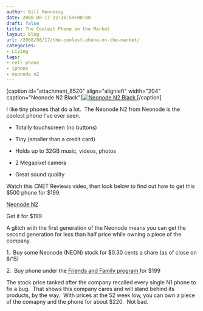 ```yaml
---
author: Bill Hennessy
date: 2008-08-17 22:36:59+00:00
draft: false
title: The Coolest Phone on the Market
layout: blog
url: /2008/08/17/the-coolest-phone-on-the-market/
categories:
- Living
tags:
- cell phone
- iphone
- neonode n2
---
```


[caption id="attachment_8520" align="alignleft" width="204" caption="Neonode N2 Black"][![Neonode N2 Black](https://hennessysview.com/wp-content/uploads/2008/08/neonoden2-204x300.jpg)
](https://FileURL)[/caption]

I like tiny phones that do a lot.  The Neonode N2 from Neonode is the coolest phone I've ever seen. 

* Totally touchscreen (no buttons)

* Tiny (smaller than a credit card)

* Holds up to 32GB music, videos, photos

* 2 Megapixel camera

* Great sound quality

Watch this CNET Reviews video, then look below to find out how to get this $500 phone for $199.

[Neonode N2](https://reviews.cnet.com/cell-phones/neonode-n2-black-unlocked/4505-6454_7-32815659.html)

Get it for $199

A glitch with the first generation of the Neonode means you can get the second generation for less than half price while owning a piece of the company.

1.  Buy some Neonode (NEON) stock for $0.30 cents a share (as of close on 8/15)

2.  Buy phone under the[ Friends and Family program ](https://investor.neonode.com/phoenix.zhtml?c=62246&p=irol-newsArticle&ID=1177224&highlight=)for $199

The stock price tanked after the company recalled every single N1 phone to fix a bug.  That shows this company cares and will stand behind its products, by the way.  With prices at the 52 week low, you can own a piece of the comapny and the phone for about $220.  Not bad.
